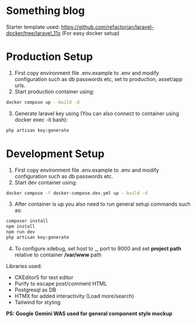 # Something blog
Starter template used: https://github.com/refactorian/laravel-docker/tree/laravel_11x (For easy docker setup) 


# Production Setup

1. First copy environment file .env.example to .env and modify configuration such as db passwords etc, set to production, asset/app urls.
2. Start production container using:
```bash
docker compose up --build -d
```
3. Generate laravel key using (You can also connect to container using docker exec -it <container id> bash):
```bash
php artisan key:generate
```

# Development Setup
1. First copy environment file .env.example to .env and modify configuration such as db passwords etc.
2. Start dev container using:
```bash
docker compose -f docker-compose.dev.yml up --build -d
```
3. After container is up you also need to run general setup commands such as:
```bash
composer install
npm install
npm run dev
php artisan key:generate
```

4. To configure xdebug, set host to _, port to 9000 and set **project path** relative to container **/var/www** path

Libraries used:
* CKEditor5 for text editor
* Purify to escape post/comment HTML
* Postgresql as DB
* HTMX for added interactivity (Load more/search)
* Tailwind for styling


**PS: Google Gemini WAS used for general component style mockup**
